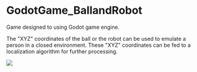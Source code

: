 # GodotGame_BallandRobot

Game designed to using Godot game engine.

The "XYZ" coordinates of the ball or the robot can be used to emulate a person in a closed environment.
These "XYZ" coordinates can be fed to a localization algorithm for further processing.

<img src ="images/Peek%202020-06-01%2016-25.gif">
